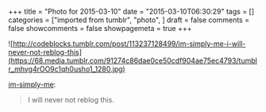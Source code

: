 +++
title = "Photo for 2015-03-10"
date = "2015-03-10T06:30:29"
tags = []
categories = ["imported from tumblr", "photo", ]
draft = false
comments = false
showcomments = false
showpagemeta = true
+++

![http://codeblocks.tumblr.com/post/113237128499/im-simply-me-i-will-never-not-reblog-this](https://68.media.tumblr.com/91274c86dae0ce50cdf904ae75ec4793/tumblr_mhvg4rOO9c1qh0usho1_1280.jpg) <br /> <p><a href="http://im-simply-me.tumblr.com/post/84204514528/i-will-never-not-reblog-this" class="tumblr_blog" target="_blank">im-simply-me</a>:</p>

<blockquote><p>I will never not reblog this. </p></blockquote>
